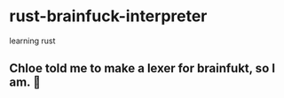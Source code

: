 # rust-brainfuck-interpreter
 learning rust

## Chloe told me to make a lexer for brainfukt, so I am. 💖